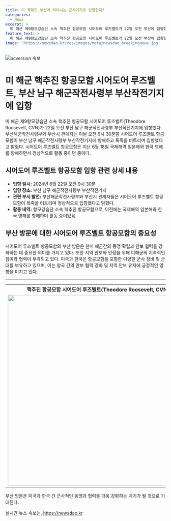 ```yaml
---
title: 미 핵항모 부산에 떠다니는 군사기지로 입항한다!
categories:
  - News
excerpt: >
  미 해군 제9항모강습단 소속 핵추진 항공모함 시어도어 루즈벨트가 22일 오전 부산에 입항했다.
feature_text: >
  미 해군 제9항모강습단 소속 핵추진 항공모함 시어도어 루즈벨트가 22일 오전 부산에 입항했다.
image: 'https://newsdao.kr/res/images/meta/newsdao_breakingnews.jpg'
---
```


<p><img src="https://newsdao.kr/res/images/meta/newsdao_breakingnews.jpg" alt="pcversion 속보" /></p>

<h1>미 해군 핵추진 항공모함 시어도어 루즈벨트, 부산 남구 해군작전사령부 부산작전기지에 입항</h1>

<p data-ke-size="size16">미 해군 제9항모강습단 소속 핵추진 항공모함 시어도어 루즈벨트(Theodore Roosevelt, CVN)가 22일 오전 부산 남구 해군작전사령부 부산작전기지에 입항했다. 부산해군작전사령부와 부산시 관계자는 이날 오전 9시 30분쯤 시어도어 루즈벨트 항공모함이 부산 남구 해군작전사령부 부산작전기지에 항해하고 폭죽을 터트리며 입항했다고 밝혔다. 시어도어 루즈벨트 항공모함은 지난 6월 18일 국제해역 일본해와 한국 영해를 항해하면서 정상적으로 활동 중이던 중이다.</p>

<h2 data-ke-size="size26">시어도어 루즈벨트 항공모함 입항 관련 상세 내용</h2>

<ul>
  <li><b>입항 일시:</b> 2024년 6월 22일 오전 9시 30분</li>
  <li><b>입항 장소:</b> 부산 남구 해군작전사령부 부산작전기지</li>
  <li><b>관련 부서 발언:</b> 부산해군작전사령부와 부산시 관계자들은 시어도어 루즈벨트 항공모함이 폭죽을 터트리며 정상적으로 입항했다고 밝혔다.</li>
  <li><b>활동 내역:</b> 항모강습단 소속 핵추진 항공모함으로, 이전에는 국제해역 일본해와 한국 영해를 항해하며 활동 중이었음.</li>
</ul>

<h2 data-ke-size="size26">부산 방문에 대한 시어도어 루즈벨트 항공모함의 중요성</h2>

<p data-ke-size="size16">시어도어 루즈벨트 항공모함의 부산 방문은 한미 해군간의 동맹 확립과 안보 협력을 강화하는 데 중요한 의미를 가지고 있다. 또한 지역 안보와 안정을 위해 미해군의 지속적인 참여와 협력이 부각되고 있다. 미국과 한국은 항공모함을 포함한 다양한 군사 장비 및 군대를 보유하고 있으며, 이는 양국 간의 안보 협력 강화 및 지역 안보 유지에 긍정적인 영향을 미치고 있다.</p>

<hr>

<table>
  <tr>
    <td style="text-align: center; height: 17px;"><b>핵추진 항공모함 시어도어 루즈벨트(Theodore Roosevelt, CVN) 사진</b></td>
  </tr>
  <tr>
    <td style="text-align: center;"><img class="ke-image" src="이미지 링크" style="width: 600px;"></td>
  </tr>
</table>

<p data-ke-size="size16">부산 방문은 미국과 한국 간 군사적인 동맹과 협력을 더욱 강화하는 계기가 될 것으로 기대된다.</p>
실시간 뉴스 속보는, <a href="https://newsdao.kr" rel="dofollow">https://newsdao.kr</a>


